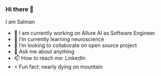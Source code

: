 ### Hi there 👋

<!--
**salmanhiro/salmanhiro** is a ✨ _special_ ✨ repository because its `README.md` (this file) appears on your GitHub profile.

Here are some ideas to get you started:

- 🔭 I’m currently working on ...
- 🌱 I’m currently learning ...
- 👯 I’m looking to collaborate on ...
- 🤔 I’m looking for help with ...
- 💬 Ask me about ...
- 📫 How to reach me: ...
- 😄 Pronouns: ...
- ⚡ Fun fact: ...
-->

I am Salman

- 🔭 I am currently working on Allure AI as Software Engineer.
- 🌱 I’m currently learning neuroscience
- 👯 I’m looking to collaborate on open source project
- 💬 Ask me about anything
- 📫 How to reach me: LinkedIn
- ⚡ Fun fact: nearly dying on mountain
